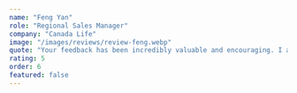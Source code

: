 ```yaml
---
name: "Feng Yan"
role: "Regional Sales Manager"
company: "Canada Life"
image: "/images/reviews/review-feng.webp"
quote: "Your feedback has been incredibly valuable and encouraging. I appreciate the detailed notes and suggestions you provided. They will certainly help me improve my public speaking skills. Your support means a lot to me!"
rating: 5
order: 6
featured: false
---
```

